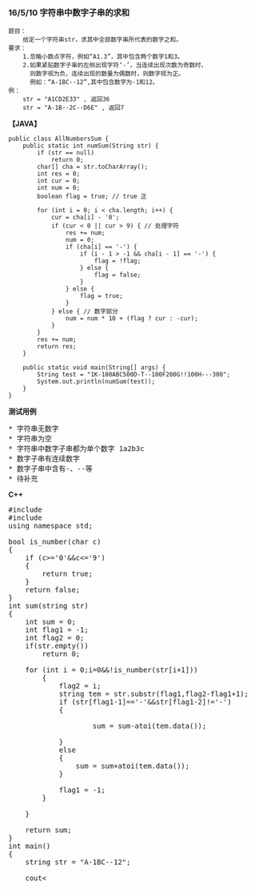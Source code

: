 ### 16/5/10 字符串中数字子串的求和 ###

	题目：
		给定一个字符串str，求其中全部数字串所代表的数字之和。
	要求：
		1.忽略小数点字符，例如“A1.3”，其中包含两个数字1和3。
		2.如果紧贴数字子串的左侧出现字符‘-’，当连续出现次数为奇数时，
		  则数字视为负，连续出现的数量为偶数时，则数字视为正。
		  例如：“A-1BC--12”,其中包含数字为-1和12。
	例：
		str = "A1CD2E33" , 返回36
		str = "A-1B--2C--D6E" , 返回7
**【JAVA】**

	public class AllNumbersSum {
		public static int numSum(String str) {
			if (str == null)
				return 0;
			char[] cha = str.toCharArray();
			int res = 0;
			int cur = 0;
			int num = 0;
			boolean flag = true; // true 正
	
			for (int i = 0; i < cha.length; i++) {
				cur = cha[i] - '0';
				if (cur < 0 || cur > 9) { // 处理字符
					res += num;
					num = 0;
					if (cha[i] == '-') {
						if (i - 1 > -1 && cha[i - 1] == '-') {
							flag = !flag;
						} else {
							flag = false;
						}
					} else {
						flag = true;
					}
				} else { // 数字部分
					num = num * 10 + (flag ? cur : -cur);
				}
			}
			res += num;
			return res;
		}
	
		public static void main(String[] args) {
			String test = "1K-100ABC500D-T--100F200G!!100H---300";
			System.out.println(numSum(test));
		}
	}		
**测试用例**
<pre>
* 字符串无数字
* 字符串为空
* 字符串中数字子串都为单个数字 1a2b3c
* 数字子串有连续数字
* 数字子串中含有-、--等
* 待补充
</pre>
**C++**
<pre>
#include<iostream>
#include<string>
using namespace std;

bool is_number(char c)
{
	if (c>='0'&&c<='9')
	{
		return true;
	}
	return false;
}
int sum(string str)
{
	int sum = 0;
	int flag1 = -1;
	int flag2 = 0;
	if(str.empty())
		return 0;

	for (int i = 0;i<str.length();i++)
	{

		if (is_number(str[i])&&flag1<0)
		{
			flag1 = i;
		} 

	   if(is_number(str[i])&&flag1>=0&&!is_number(str[i+1]))
		{
			flag2 = i;
			string tem = str.substr(flag1,flag2-flag1+1);
			if (str[flag1-1]=='-'&&str[flag1-2]!='-')
			{
			
					sum = sum-atoi(tem.data());
				
			}
			else
			{
				sum = sum+atoi(tem.data());
			}
		
			flag1 = -1;
		}
	
	}

	return sum;
}
int main()
{
	string str = "A-1BC--12";

	cout<<sum(str);
	return 0;
}
</pre>
